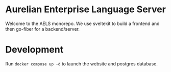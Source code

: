# Aurelian Enterprise Language Server

Welcome to the AELS monorepo. We use sveltekit to build a frontend and then go-fiber for a backend/server.


# Development

Run `docker compose up -d` to launch the website and postgres database.